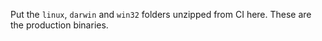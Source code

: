 Put the `linux`, `darwin` and `win32` folders unzipped from CI here. These are the production binaries.
